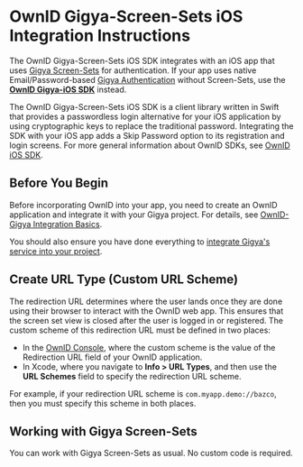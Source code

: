 # OwnID Gigya-Screen-Sets iOS Integration Instructions
The OwnID Gigya-Screen-Sets iOS SDK integrates with an iOS app that uses [Gigya Screen-Sets](https://github.com/SAP/gigya-swift-sdk/tree/main/GigyaSwift#using-screen-sets) for authentication. If your app uses native Email/Password-based [Gigya Authentication](https://github.com/SAP/gigya-swift-sdk/) without Screen-Sets, use the **[OwnID Gigya-iOS SDK](docs/sdk-gigya-doc.md)** instead.

The OwnID Gigya-Screen-Sets iOS SDK is a client library written in Swift that provides a passwordless login alternative for your iOS application by using cryptographic keys to replace the traditional password. Integrating the SDK with your iOS app adds a Skip Password option to its registration and login screens. For more general information about OwnID SDKs, see [OwnID iOS SDK](../README.md).

## Before You Begin
Before incorporating OwnID into your app, you need to create an OwnID application and integrate it with your Gigya project. For details, see [OwnID-Gigya Integration Basics](gigya-integration-basics.md).

You should also ensure you have done everything to [integrate Gigya's service into your project](https://github.com/SAP/gigya-swift-sdk).

## Create URL Type (Custom URL Scheme)
The redirection URL determines where the user lands once they are done using their browser to interact with the OwnID web app. This ensures that the screen set view is closed after the user is logged in or registered. The custom scheme of this redirection URL must be defined in two places:
- In the [OwnID Console](http://console.ownid.com), where the custom scheme is the value of the Redirection URL field of your OwnID application.
- In Xcode, where you navigate to **Info > URL Types**, and then use the **URL Schemes** field to specify the redirection URL scheme.

For example, if your redirection URL scheme is `com.myapp.demo://bazco`, then you must specify this scheme in both places.

## Working with Gigya Screen-Sets

You can work with Gigya Screen-Sets as usual. No custom code is required.
